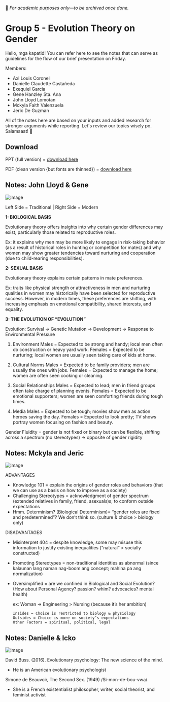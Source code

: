 🏫 _For academic purposes only—to be archived once done._
# Group 5 - Evolution Theory on Gender
Hello, mga kapatid! You can refer here to see the notes that can serve as guidelines for the flow of our brief presentation on Friday.

Members:
- Axl Louis Coronel
- Danielle Claudette Castañeda
- Exequiel Garcia
- Gene Hanzley Sta. Ana
- John Lloyd Lomotan
- Mckyla Faith Valenzuela
- Jeric De Guzman

All of the notes here are based on your inputs and added research for stronger arguments while reporting. Let's review our topics wisely po. Salamaaat! 💛

## Download
PPT (full version) = [download here](https://github.com/elfinix/ssp-think-tac-toe-g5/releases/download/v1.0/Group5_GenSoc_EvolutionaryTheory.pptx)

PDF (clean version {but fonts are thinned}) = [download here](https://github.com/elfinix/ssp-think-tac-toe-g5/blob/main/Group5_GenSoc_EvolutionaryTheory.pdf)

## Notes: John Lloyd & Gene
![image](https://github.com/user-attachments/assets/bea6c757-a2a0-4b05-a762-5152b281dbef)

Left Side = Traditional | Right Side = Modern

**1: BIOLOGICAL BASIS**

Evolutionary theory offers insights into why certain gender differences may exist, particularly those related to reproductive roles. 

Ex: it explains why men may be more likely to engage in risk-taking behavior (as a result of historical roles in hunting or competition for mates) and why women may show greater tendencies toward nurturing and cooperation (due to child-rearing responsibilities).

**2: SEXUAL BASIS**

Evolutionary theory explains certain patterns in mate preferences.

Ex: traits like physical strength or attractiveness in men and nurturing qualities in women may historically have been selected for reproductive success. However, in modern times, these preferences are shifting, with increasing emphasis on emotional compatibility, shared interests, and equality.

**3: THE EVOLUTION OF “EVOLUTION”**

Evolution:
Survival -> Genetic Mutation -> Development -> Response to Environmental Pressure
1. Environment
Males = Expected to be strong and handy; local men often do construction or heavy yard work.
Females = Expected to be nurturing; local women are usually seen taking care of kids at home.

2. Cultural Norms
Males = Expected to be family providers; men are usually the ones with jobs.
Females = Expected to manage the home; women are often seen cooking or cleaning.

3. Social Relationships
Males = Expected to lead; men in friend groups often take charge of planning events.
Females = Expected to be emotional supporters; women are seen comforting friends during tough times.

4. Media
Males = Expected to be tough; movies show men as action heroes saving the day.
Females = Expected to look pretty; TV shows portray women focusing on fashion and beauty.

Gender Fluidity = gender is not fixed or binary but can be flexible, shifting across a spectrum (no stereotypes)
-> opposite of gender rigidity

## Notes: Mckyla and Jeric
![image](https://github.com/user-attachments/assets/8f0c885b-512c-4d0f-8a08-bb1ba4dc5b4e)

ADVANTAGES
- Knowledge 101 = explain the origins of gender roles and behaviors (that we can use as a basis on how to improve as a society)
- Challenging Stereotypes = acknowledgment of gender spectrum (extended relatives in family, friend, asexuals)s; to conform outside expectations
- Hmm. Determinism?  (Biological Determinism)= “gender roles are fixed and predetermined”? We don’t think so. (culture & choice > biology only)

DISADVANTAGES
- Misinterpret 404 = despite knowledge, some may misuse this information to justify existing inequalities (“natural” > socially constructed)
- Promoting Stereotypes = non-traditional identities as abnormal (since kalaunan lang naman nag-boom ang concept; mahina pa ang normalization)
- Oversimplified = are we confined in Biological and Social Evolution? (How about Personal Agency? passion? whim? advocacies? mental health)
  
    ex: Woman -> Engineering > Nursing (because it’s her ambition)
  
      Insides = Choice is restricted to biology & physiology
      Outsides = Choice is more on society’s expectations
      Other Factors = spiritual, political, legal
  

## Notes: Danielle & Icko
![image](https://github.com/user-attachments/assets/97c38fe7-afe9-4361-877c-32c7b2a065c2)

David Buss. (2016). Evolutionary psychology: The new science of the mind.
- He is an American evolutionary psychologist

Simone de Beauvoir, The Second Sex. (1949) /Si-mon-de-bou-vwa/
- She is a French existentialist philosopher, writer, social theorist, and feminist activist

